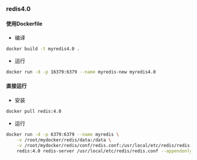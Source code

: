 ### redis4.0

#### 使用Dockerfile

* 编译

```sh
docker build -t myredis4.0 .
```

* 运行

```sh
docker run -d -p 16379:6379 --name myredis-new myredis4.0
```

#### 直接运行

* 安装

```sh
docker pull redis:4.0
```

* 运行

```sh
docker run -d -p 6379:6379 --name myredis \
    -v /root/mydocker/redis/data:/data \
    -v /root/mydocker/redis/conf/redis.conf:/usr/local/etc/redis/redis.conf \
    redis:4.0 redis-server /usr/local/etc/redis/redis.conf --appendonly yes
```



